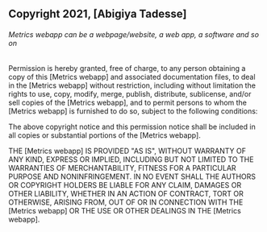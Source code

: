 ## Copyright 2021, [Abigiya Tadesse]

###### Metrics webapp can be a webpage/website, a web app, a software and so on

Permission is hereby granted, free of charge, to any person obtaining a copy of this [Metrics webapp] and associated documentation files, to deal in the [Metrics webapp] without restriction, including without limitation the rights to use, copy, modify, merge, publish, distribute, sublicense, and/or sell copies of the [Metrics webapp], and to permit persons to whom the [Metrics webapp] is furnished to do so, subject to the following conditions:

The above copyright notice and this permission notice shall be included in all copies or substantial portions of the [Metrics webapp].

THE [Metrics webapp] IS PROVIDED "AS IS", WITHOUT WARRANTY OF ANY KIND, EXPRESS OR IMPLIED, INCLUDING BUT NOT LIMITED TO THE WARRANTIES OF MERCHANTABILITY, FITNESS FOR A PARTICULAR PURPOSE AND NONINFRINGEMENT. IN NO EVENT SHALL THE AUTHORS OR COPYRIGHT HOLDERS BE LIABLE FOR ANY CLAIM, DAMAGES OR OTHER LIABILITY, WHETHER IN AN ACTION OF CONTRACT, TORT OR OTHERWISE, ARISING FROM, OUT OF OR IN CONNECTION WITH THE [Metrics webapp] OR THE USE OR OTHER DEALINGS IN THE [Metrics webapp].
